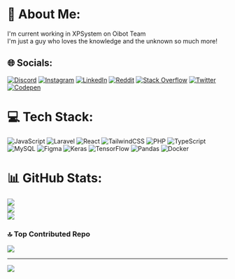 # 💫 About Me:
I'm current working in XPSystem on Oibot Team<br>I'm just a guy who loves the knowledge and the unknown so much more!<br>


## 🌐 Socials:
[![Discord](https://img.shields.io/badge/Discord-%237289DA.svg?logo=discord&logoColor=white)](https://discord.gg/lucashenry) [![Instagram](https://img.shields.io/badge/Instagram-%23E4405F.svg?logo=Instagram&logoColor=white)](https://instagram.com/lucashenry347) [![LinkedIn](https://img.shields.io/badge/LinkedIn-%230077B5.svg?logo=linkedin&logoColor=white)](https://linkedin.com/in/lucas-henry-lourenço-aguiar-6252391a3) [![Reddit](https://img.shields.io/badge/Reddit-%23FF4500.svg?logo=Reddit&logoColor=white)](https://reddit.com/user/MiskaLuska) [![Stack Overflow](https://img.shields.io/badge/-Stackoverflow-FE7A16?logo=stack-overflow&logoColor=white)](https://stackoverflow.com/users/22828272) [![Twitter](https://img.shields.io/badge/Twitter-%231DA1F2.svg?logo=Twitter&logoColor=white)](https://twitter.com/@AlphaBetoBr) [![Codepen](https://img.shields.io/badge/Codepen-000000?style=for-the-badge&logo=codepen&logoColor=white)](https://codepen.io/@lucas-henry-the-decoder) 

# 💻 Tech Stack:
![JavaScript](https://img.shields.io/badge/javascript-%23323330.svg?style=for-the-badge&logo=javascript&logoColor=%23F7DF1E) ![Laravel](https://img.shields.io/badge/laravel-%23FF2D20.svg?style=for-the-badge&logo=laravel&logoColor=white) ![React](https://img.shields.io/badge/react-%2320232a.svg?style=for-the-badge&logo=react&logoColor=%2361DAFB) ![TailwindCSS](https://img.shields.io/badge/tailwindcss-%2338B2AC.svg?style=for-the-badge&logo=tailwind-css&logoColor=white) ![PHP](https://img.shields.io/badge/php-%23777BB4.svg?style=for-the-badge&logo=php&logoColor=white) ![TypeScript](https://img.shields.io/badge/typescript-%23007ACC.svg?style=for-the-badge&logo=typescript&logoColor=white) ![MySQL](https://img.shields.io/badge/mysql-%2300000f.svg?style=for-the-badge&logo=mysql&logoColor=white) ![Figma](https://img.shields.io/badge/figma-%23F24E1E.svg?style=for-the-badge&logo=figma&logoColor=white) ![Keras](https://img.shields.io/badge/Keras-%23D00000.svg?style=for-the-badge&logo=Keras&logoColor=white) ![TensorFlow](https://img.shields.io/badge/TensorFlow-%23FF6F00.svg?style=for-the-badge&logo=TensorFlow&logoColor=white) ![Pandas](https://img.shields.io/badge/pandas-%23150458.svg?style=for-the-badge&logo=pandas&logoColor=white) ![Docker](https://img.shields.io/badge/docker-%230db7ed.svg?style=for-the-badge&logo=docker&logoColor=white)
# 📊 GitHub Stats:
![](https://github-readme-stats.vercel.app/api?username=Lucas-Henry&theme=dark&hide_border=false&include_all_commits=true&count_private=true)<br/>
![](https://github-readme-streak-stats.herokuapp.com/?user=Lucas-Henry&theme=dark&hide_border=false)<br/>
![](https://github-readme-stats.vercel.app/api/top-langs/?username=Lucas-Henry&theme=dark&hide_border=false&include_all_commits=true&count_private=true&layout=compact)

### 🔝 Top Contributed Repo
![](https://github-contributor-stats.vercel.app/api?username=Lucas-Henry&limit=5&theme=dark&combine_all_yearly_contributions=true)

---
[![](https://visitcount.itsvg.in/api?id=Lucas-Henry&icon=0&color=10)](https://visitcount.itsvg.in)

<!-- Proudly created with GPRM ( https://gprm.itsvg.in ) -->
